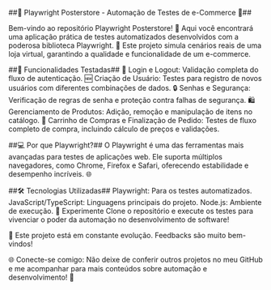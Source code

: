 ##🛒 Playwright Posterstore - Automação de Testes de e-Commerce 🧪##

Bem-vindo ao repositório Playwright Posterstore! 🎉 Aqui você encontrará uma aplicação prática de testes automatizados desenvolvidos com a poderosa biblioteca Playwright. 🚀 Este projeto simula cenários reais de uma loja virtual, garantindo a qualidade e funcionalidade de um e-commerce.

##🧩 Funcionalidades Testadas##
🔑 Login e Logout: Validação completa do fluxo de autenticação.
🆕 Criação de Usuário: Testes para registro de novos usuários com diferentes combinações de dados.
🔒 Senhas e Segurança: Verificação de regras de senha e proteção contra falhas de segurança.
🛍️ Gerenciamento de Produtos: Adição, remoção e manipulação de itens no catálogo.
🛒 Carrinho de Compras e Finalização de Pedido: Testes de fluxo completo de compra, incluindo cálculo de preços e validações.

##💻 Por que Playwright?##
O Playwright é uma das ferramentas mais avançadas para testes de aplicações web. Ele suporta múltiplos navegadores, como Chrome, Firefox e Safari, oferecendo estabilidade e desempenho incríveis. 🌐

##🛠️ Tecnologias Utilizadas##
Playwright: Para os testes automatizados.
JavaScript/TypeScript: Linguagens principais do projeto.
Node.js: Ambiente de execução.
🌟 Experimente
Clone o repositório e execute os testes para vivenciar o poder da automação no desenvolvimento de software!

📂 Este projeto está em constante evolução. Feedbacks são muito bem-vindos!

🌐 Conecte-se comigo: Não deixe de conferir outros projetos no meu GitHub e me acompanhar para mais conteúdos sobre automação e desenvolvimento! 🚀
